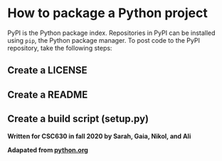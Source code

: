 # How to package a Python project

PyPI is the Python package index. Repositories in PyPI can be installed using `pip`, the Python package manager. To post code to the PyPI repository, take the following steps:

## Create a LICENSE
## Create a README
## Create a build script (setup.py)

**Written for CSC630 in fall 2020 by Sarah, Gaia, Nikol, and Ali**

**Adapated from [python.org](https://packaging.python.org/tutorials/packaging-projects/)**
